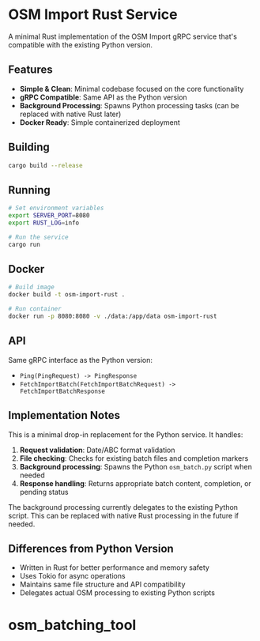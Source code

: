 # OSM Import Rust Service

A minimal Rust implementation of the OSM Import gRPC service that's compatible with the existing Python version.

## Features

- **Simple & Clean**: Minimal codebase focused on the core functionality
- **gRPC Compatible**: Same API as the Python version
- **Background Processing**: Spawns Python processing tasks (can be replaced with native Rust later)
- **Docker Ready**: Simple containerized deployment

## Building

```bash
cargo build --release
```

## Running

```bash
# Set environment variables
export SERVER_PORT=8080
export RUST_LOG=info

# Run the service
cargo run
```

## Docker

```bash
# Build image
docker build -t osm-import-rust .

# Run container
docker run -p 8080:8080 -v ./data:/app/data osm-import-rust
```

## API

Same gRPC interface as the Python version:

- `Ping(PingRequest) -> PingResponse`
- `FetchImportBatch(FetchImportBatchRequest) -> FetchImportBatchResponse`

## Implementation Notes

This is a minimal drop-in replacement for the Python service. It handles:

1. **Request validation**: Date/ABC format validation
2. **File checking**: Checks for existing batch files and completion markers
3. **Background processing**: Spawns the Python `osm_batch.py` script when needed
4. **Response handling**: Returns appropriate batch content, completion, or pending status

The background processing currently delegates to the existing Python script. This can be replaced with native Rust processing in the future if needed.

## Differences from Python Version

- Written in Rust for better performance and memory safety
- Uses Tokio for async operations
- Maintains same file structure and API compatibility
- Delegates actual OSM processing to existing Python scripts
# osm_batching_tool
